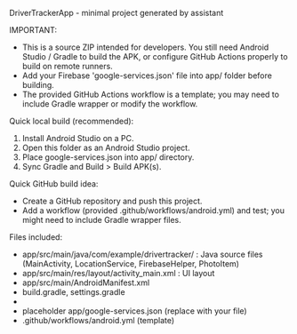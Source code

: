 DriverTrackerApp - minimal project generated by assistant

IMPORTANT:
- This is a source ZIP intended for developers. You still need Android Studio / Gradle to build the APK,
  or configure GitHub Actions properly to build on remote runners.
- Add your Firebase 'google-services.json' file into app/ folder before building.
- The provided GitHub Actions workflow is a template; you may need to include Gradle wrapper or modify the workflow.

Quick local build (recommended):
1. Install Android Studio on a PC.
2. Open this folder as an Android Studio project.
3. Place google-services.json into app/ directory.
4. Sync Gradle and Build > Build APK(s).

Quick GitHub build idea:
- Create a GitHub repository and push this project.
- Add a workflow (provided .github/workflows/android.yml) and test; you might need to include Gradle wrapper files.

Files included:
- app/src/main/java/com/example/drivertracker/ : Java source files (MainActivity, LocationService, FirebaseHelper, PhotoItem)
- app/src/main/res/layout/activity_main.xml : UI layout
- app/src/main/AndroidManifest.xml
- build.gradle, settings.gradle
- 
- placeholder app/google-services.json (replace with your file)
- .github/workflows/android.yml (template)
